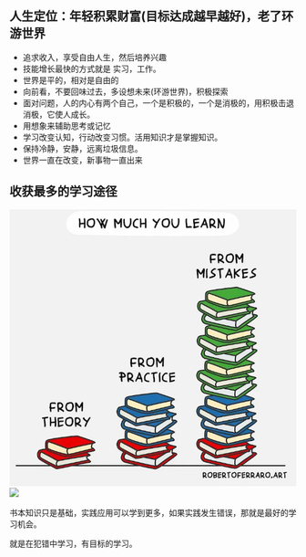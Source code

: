 ## 人生定位：年轻积累财富(目标达成越早越好)，老了环游世界 

- 追求收入，享受自由人生，然后培养兴趣
- 技能增长最快的方式就是 实习，工作。
- 世界是平的，相对是自由的
- 向前看，不要回味过去，多设想未来(环游世界)，积极探索
- 面对问题，人的内心有两个自己，一个是积极的，一个是消极的，用积极击退消极，它使人成长。
- 用想象来辅助思考或记忆
- 学习改变认知，行动改变习惯。活用知识才是掌握知识。
- 保持冷静，安静，远离垃圾信息。
- 世界一直在改变，新事物一直出来


## 收获最多的学习途径

![](images/2024-11-30-15-23-54.png)
![](../images/2024-11-30-15-23-54.png)

书本知识只是基础，实践应用可以学到更多，如果实践发生错误，那就是最好的学习机会。

就是在犯错中学习，有目标的学习。